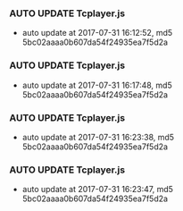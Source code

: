### AUTO UPDATE Tcplayer.js
* auto update at 2017-07-31 16:12:52, md5 5bc02aaaa0b607da54f24935ea7f5d2a

### AUTO UPDATE Tcplayer.js
* auto update at 2017-07-31 16:17:48, md5 5bc02aaaa0b607da54f24935ea7f5d2a

### AUTO UPDATE Tcplayer.js
* auto update at 2017-07-31 16:23:38, md5 5bc02aaaa0b607da54f24935ea7f5d2a

### AUTO UPDATE Tcplayer.js
* auto update at 2017-07-31 16:23:47, md5 5bc02aaaa0b607da54f24935ea7f5d2a

